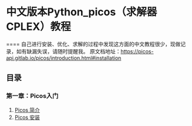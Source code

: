 # 中文版本Python_picos（求解器CPLEX）教程
====
自己进行安装、优化、求解的过程中发现这方面的中文教程很少，现做记录，如有缺漏失误，请随时提醒我。
原文档地址：https://picos-api.gitlab.io/picos/introduction.html#installation



## 目录

### 第一章：Picos入门

1. [Picos 简介](chapter1/1.1-Picos-introduction.md)
2. [Picos 安装](chapter1/1.2-Picos-installation.md)

